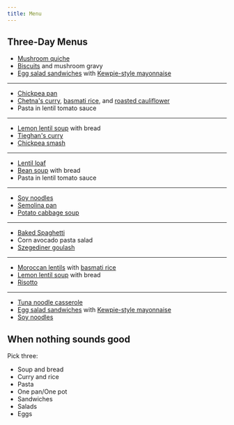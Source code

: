 ```yaml
---
title: Menu
---
```


## Three-Day Menus

* [Mushroom quiche](book/eggs/quiche.md)
* [Biscuits](book/breads/quick-breads/drop-biscuits.md) and mushroom gravy
* [Egg salad sandwiches](book/handhelds/japanese-style-egg-salad.md) with [Kewpie-style mayonnaise](book/sauces/hollandaise/mayonnaise/kewpie-style-mayonnaise.md)

---

* [Chickpea pan](book/legumes/chickpea-pan.md)
* [Chetna's curry](book/curries/chetnas-curry.md), [basmati rice](book/grains/rice/basmati-rice/index.md), and [roasted cauliflower](book/vegetables/oven-roasted-vegetables/oven-roasted-cauliflower.md)
* Pasta in lentil tomato sauce

---

* [Lemon lentil soup](book/soups/bean-soup/lemon-lentil-soup.md) with bread
* [Tieghan's curry](book/curries/tieghans-curry.md)
* [Chickpea smash](book/handhelds/chickpea-smash.md)

---

* [Lentil loaf](book/legumes/lentils/lentil-loaf.md)
* [Bean soup](book/soups/bean-soup/index.md) with bread
* Pasta in lentil tomato sauce

---

* [Soy noodles](book/noodles/soy-noodles.md)
* [Semolina pan](book/grains/semolina-pan.md)
* [Potato cabbage soup](book/soups/stews/potato-sausage-soup.md)

---

* [Baked Spaghetti](book/casseroles/baked-spaghetti.md)
* Corn avocado pasta salad
* [Szegediner goulash](book/soups/stews/goulash/szegediner-goulash.md)

---

* [Moroccan lentils](book/legumes/lentils/moroccan-lentils.md) with [basmati rice](book/grains/rice/basmati-rice/index.md)
* [Lemon lentil soup](book/soups/bean-soup/lemon-lentil-soup.md) with bread
* [Risotto](book/grains/rice/white-risotto.md)

---

* [Tuna noodle casserole](book/casseroles/tuna-noodle-casserole.md)
* [Egg salad sandwiches](book/handhelds/japanese-style-egg-salad.md) with [Kewpie-style mayonnaise](book/sauces/hollandaise/mayonnaise/kewpie-style-mayonnaise.md)
* [Soy noodles](book/noodles/soy-noodles.md)

## When nothing sounds good

Pick three:

* Soup and bread
* Curry and rice
* Pasta
* One pan/One pot
* Sandwiches
* Salads
* Eggs
